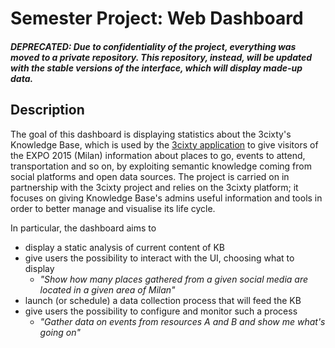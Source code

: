 # Semester Project: Web Dashboard
##### DEPRECATED: Due to confidentiality of the project, everything was moved to a private repository. This repository, instead, will be updated with the stable versions of the interface, which will display made-up data.

## Description
The goal of this dashboard is displaying statistics about the 3cixty's Knowledge Base, which is used by the [3cixty application](https://www.3cixty.com/) to give visitors of the EXPO 2015 (Milan) information about places to go, events to attend, transportation and so on, by exploiting semantic knowledge coming from social platforms and open data sources.
The project is carried on in partnership with the 3cixty project and relies on the 3cixty platform; it focuses on giving Knowledge Base's admins useful information and tools in order to better manage and visualise its life cycle.

In particular, the dashboard aims to 
- display a static analysis of current content of KB
- give users the possibility to interact with the UI, choosing what to display 
	- *"Show how many places gathered from a given social media are located in a given area of Milan"*
- launch (or schedule) a data collection process that will feed the KB
- give users the possibility to configure and monitor such a process
	- *"Gather data on events from resources A and B and show me what's going on"*
